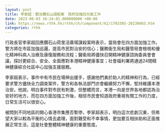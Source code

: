 ```yaml
---
layout: post
title: 李家超：關注鑽石山謀殺案　政府加強四方面工作
date: 2023-06-03 16:24:01.000000000 +08:00
link: https://news.rthk.hk/rthk/ch/component/k2/1703385-20230603.htm
categories: rthk
---
```


行政長官李家超回應鑽石山荷里活廣場謀殺案時表示，當局會在四方面加強工作。警方將在市區加強巡邏，提高市民對治安的信心；醫務衞生局和醫管局會檢視和優化精神科病人治療及康復服務和流程；醫衞局將儘快召開精神健康諮詢委員會會議，探討更綜合、安全、全面應對本港精神健康事宜；社會福利署將通過24間精神健康綜合社區中心加強支援服務。

李家超表示，事件中有市民在場伸出援手，感謝他們勇於助人的精神和行為，已經要求警方儘快全力調查案件，警方和各執法部門亦會繼續努力不懈，堅持維護本港治安。他說，明白事件對市民有刺激，但整體而言，本港一向是世界各地都認為治安好的地方，而在四方面加強工作後，相信市民會知道政府重視有關工作的力度，日常生活可以很安心。

被問到不同地區的開心香港市集應否暫停，李家超表示，明白這次悲劇沉重，但希望大家以較為平衡的心情去處理，面對難受和不幸事情，更加要互相扶助和正面推展正常生活，這是社會整體精神健康的重要態度。
